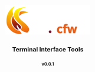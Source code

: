 <h1 align=center>
    <img src="./flavor/cfw-flame-w-lib.svg" type="text/svg" rel="svg" height=80>
</h3>

<h3 align=center>Terminal Interface Tools</h3>

<p align=center><sub><b>v0.0.1</b></sub></p>

#